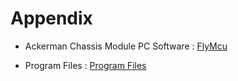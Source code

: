 # Appendix

* Ackerman Chassis Module PC Software : [FlyMcu](https://drive.google.com/drive/folders/1Jcs9PcTw3cJdfZzUECddxVQQZ6stYKqJ?usp=sharing)

* Program Files : [Program Files](https://drive.google.com/drive/folders/1Jcs9PcTw3cJdfZzUECddxVQQZ6stYKqJ?usp=sharing)